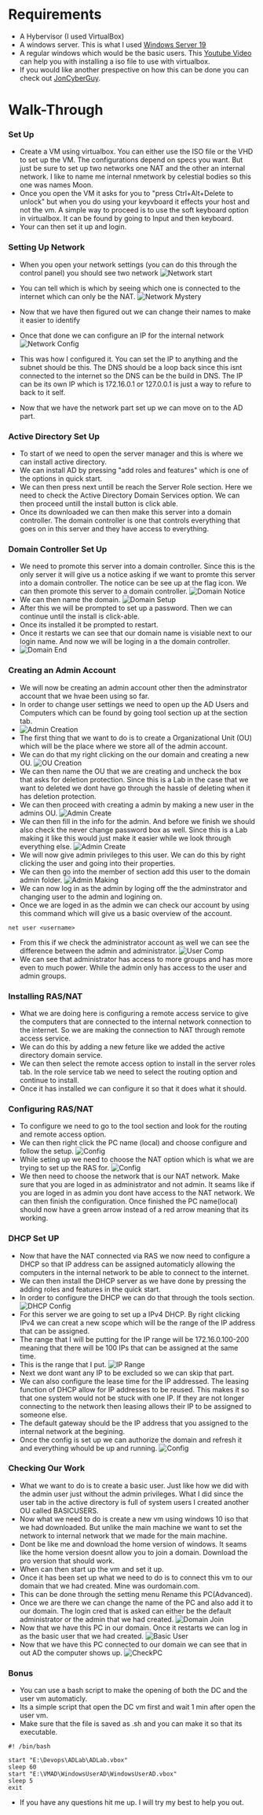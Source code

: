 # Requirements
- A Hybervisor (I used VirtualBox)
- A windows server. This is what I used [Windows Server 19](https://www.microsoft.com/en-us/evalcenter/download-windows-server-2019)
- A regular windows which would be the basic users. This [Youtube Video](https://www.youtube.com/watch?v=5MU10eZbFeA) can help you with installing a iso file to use with virtualbox.
- If you would like another prespective on how this can be done you can check out [JonCyberGuy](https://github.com/JonCyberGuy/ActiveDirectoryLab).

# Walk-Through
### Set Up
- Create a VM using virtualbox. You can either use the ISO file or the VHD to set up the VM. The configurations depend on specs you want. But just be sure to set up two networks one NAT and the other an internal network. I like to name me internal nmetwork by celestial bodies so this one was names Moon.
- Once you open the VM it asks for you to "press Ctrl+Alt+Delete to unlock" but when you do using your keyvboard it effects your host and not the vm. A simple way to proceed is to use the soft keyboard option in virtualbox. It can be found by going to Input and then keyboard.
- Your can then set it up and login.
### Setting Up Network
- When you open your network settings (you can do this through the control panel) you should see two network
![Network start](https://github.com/Abdulmalik420/ADLab/blob/main/ADLabPics/Screenshot%202023-01-22%20161202.png)

- You can tell which is which by seeing which one is connected to the internet which can only be the NAT.
![Network Mystery](https://github.com/Abdulmalik420/ADLab/blob/main/ADLabPics/Screenshot%202023-01-22%20162036.png)

- Now that we have then figured out we can change their names to make it easier to identify
- Once that done we can configure an IP for the internal network
![Network Config](https://github.com/Abdulmalik420/ADLab/blob/main/ADLabPics/Screenshot%202023-01-22%20163013.png)
- This was how I configured it. You can set the IP to anything and the subnet should be this. The DNS should be a loop back since this isnt connected to the internet so the DNS can be the build in DNS. The IP can be its own IP which is 172.16.0.1 or 127.0.0.1 is just a way to refure to back to it self.
- Now that we have the network part set up we can move on to the AD part.
### Active Directory Set Up
- To start of we need to open the server manager and this is where we can install active directory.
- We can install AD by pressing "add roles and features" which is one of the options in quick start.
- We can then press next untill be reach the Server Role section. Here we need to check the Active Directory Domain Services option. We can then proceed untill the install button is click able.
- Once its downloaded we can then make this server into a domain controller. The domain controller is one that controls everything that goes on in this server and they have access to everything.
### Domain Controller Set Up
- We need to promote this server into a domain controller. Since this is the only server it will give us a notice asking if we want to promte this server into a domain controller. The notice can be see up at the flag icon. We can then promote this server to a domain controller.
![Domain Notice](https://github.com/Abdulmalik420/ADLab/blob/main/ADLabPics/Screenshot%202023-01-22%20172211.png)
- We can then name the domain.
![Domain Setup](https://github.com/Abdulmalik420/ADLab/blob/main/ADLabPics/Screenshot%202023-01-23%20123653.png)
- After this we will be prompted to set up a password. Then we can continue until the install is click-able.
- Once its installed it be prompted to restart.
- Once it restarts we can see that our domain name is visiable next to our login name. And now we will be loging in a the domain controller.
- ![Domain End](https://github.com/Abdulmalik420/ADLab/blob/main/ADLabPics/Screenshot%202023-01-23%20125121.png)
### Creating an Admin Account
- We will now be creating an admin account other then the adminstrator account that we hvae been using so far.
- In order to change user settings we need to open up the AD Users and Computers which can be found by going tool section up at the section tab.
- ![Admin Creation](https://github.com/Abdulmalik420/ADLab/blob/main/ADLabPics/Screenshot%202023-01-23%20132253.png)
- The first thing that we want to do is to create a Organizational Unit (OU) which will be the place where we store all of the admin account.
- We can do that my right clicking on the our domain and creating a new OU.
![OU Creation](https://github.com/Abdulmalik420/ADLab/blob/main/ADLabPics/Screenshot%202023-01-23%20133815.png)
- We can then name the OU that we are creating and uncheck the box that asks for deletion protection. Since this is a Lab in the case that we want to deleted we dont have go through the hassle of deleting when it has deletion protection.
- We can then proceed with creating a admin by making a new user in the admins OU.
![Admin Create](https://github.com/Abdulmalik420/ADLab/blob/main/ADLabPics/Screenshot%202023-01-23%20134327.png)
- We can then fill in the info for the admin. And before we finish we should also check the never change password box as well. Since this is a Lab making it like this would just make it easier while we look through everything else.
![Admin Create](https://github.com/Abdulmalik420/ADLab/blob/main/ADLabPics/Screenshot%202023-01-23%20135618.png)
- We will now give admin privileges to this user. We can do this by right clicking the user and going into their properties.
- We can then go into the member of section add this user to the domain admin folder.
![Admin Making](https://github.com/Abdulmalik420/ADLab/blob/main/ADLabPics/Screenshot%202023-01-23%20140930.png)
- We can now log in as the admin by loging off the the adminstrator and changing user to the admin and logining on.
- Once we are loged in as the admin we can check our account by using this command which will give us a basic overview of the account.
```
net user <username>
```
- From this if we check the administrator account as well we can see the difference between the admin and administrator.
![User Comp](https://github.com/Abdulmalik420/ADLab/blob/main/ADLabPics/Screenshot%202023-01-23%20142552.png)
- We can see that administrator has access to more groups and has more even to much power. While the admin only has access to the user and admin groups.
### Installing RAS/NAT
- What we are doing here is configuring a remote access service to give the computers that are connected to the internal network connection to the internet. So we are making the connection to NAT through remote access service.
- We can do this by adding a new feture like we added the active directory domain service.
- We can then select the remote access option to install in the server roles tab. In the role service tab we need to select the routing option and continue to install.
- Once it has installed we can configure it so that it does what it should.
### Configuring RAS/NAT
- To configure we need to go to the tool section and look for the routing and remote access option.
- We can then right click the PC name (local) and choose configure and follow the setup.
![Config](https://github.com/Abdulmalik420/ADLab/blob/main/ADLabPics/Screenshot%202023-01-23%20155850.png)
- While seting up we need to choose the NAT option which is what we are trying to set up the RAS for.
![Config](https://github.com/Abdulmalik420/ADLab/blob/main/ADLabPics/Screenshot%202023-01-23%20160043.png)
- We then need to choose the network that is our NAT network. Make sure that you are loged in as administrator and not admin. It seams like if you are loged in as admin you dont have access to the NAT network. We can then finish the configuration. Once finished the PC name(local) should now have a green arrow instead of a red arrow meaning that its working.
### DHCP Set UP
- Now that have the NAT connected via RAS we now need to configure a DHCP so that IP address can be assigned automaticly allowing the computers in the internal network to be able to connect to the internet.
- We can then install the DHCP server as we have done by pressing the adding roles and features in the quick start.
- In order to configure the DHCP we can do that through the tools section. 
![DHCP Config](https://github.com/Abdulmalik420/ADLab/blob/main/ADLabPics/Screenshot%202023-01-23%20163526.png)
- For this server we are going to set up a IPv4 DHCP. By right clicking IPv4 we can creat a new scope which will be the range of the IP address that can be assigned.
- The range that I will be putting for the IP range will be 172.16.0.100-200 meaning that there will be 100 IPs that can be assigned at the same time.
- This is the range that I put.
![IP Range](https://github.com/Abdulmalik420/ADLab/blob/main/ADLabPics/Screenshot%202023-01-23%20164000.png)
- Next we dont want any IP to be excluded so we can skip that part.
- We can also configure the lease time for the IP addressed. The leasing function of DHCP allow for IP addresses to be reused. This makes it so that one system would not be stuck with one IP. If they are not longer connecting to the network then leasing allows their IP to be assigned to someone else.
- The default gateway should be the IP address that you assigned to the internal network at the begining.
- Once the config is set up we can authorize the domain and refresh it and everything whould be up and running.
![Config](https://github.com/Abdulmalik420/ADLab/blob/main/ADLabPics/Screenshot%202023-01-23%20165412.png)
### Checking Our Work
- What we want to do is to create a basic user. Just like how we did with the admin user just without the admin privileges. What I did since the user tab in the active directory is full of system users I created another OU called BASICUSERS.
- Now what we need to do is create a new vm using windows 10 iso that we had downloaded. But unlike the main machine we want to set the network to internal network that we made for the main machine.
- Dont be like me and download the home version of windows. It seams like the home version doesnt allow you to join a domain. Download the pro version that should work.
- When can then start up the vm and set it up.
- Once it has been set up what we need to do is to connect this vm to our domain that we had created. Mine was ourdomain.com.
- This can be done through the setting menu Rename this PC(Advanced). 
- Once we are there we can change the name of the PC and also add it to our domain. The login cred that is asked can either be the default administrator or the admin that we had created.
![Domain Join](https://github.com/Abdulmalik420/ADLab/blob/main/ADLabPics/Screenshot%202023-01-24%20132117.png)
- Now that we have this PC in our domain. Once it restarts we can log in as the basic user that we had created.
![Basic User](https://github.com/Abdulmalik420/ADLab/blob/main/ADLabPics/Screenshot%202023-01-24%20132606.png)
- Now that we have this PC connected to our domain we can see that in out AD the computer shows up.
![CheckPC](https://github.com/Abdulmalik420/ADLab/blob/main/ADLabPics/Screenshot%202023-01-24%20132850.png)
### Bonus
- You can use a bash script to make the opening of both the DC and the user vm automaticly.
- Its a simple script that open the DC vm first and wait 1 min after open the user vm.
- Make sure that the file is saved as .sh and you can make it so that its executable.
``` 
#! /bin/bash

start "E:\Devops\ADLab\ADLab.vbox"
sleep 60
start "E:\VMAD\WindowsUserAD\WindowsUserAD.vbox"
sleep 5
exit
```
- If you have any questions hit me up. I will try my best to help you out.
